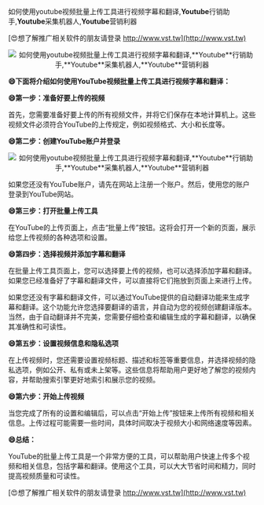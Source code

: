 如何使用youtube视频批量上传工具进行视频字幕和翻译,**Youtube**行销助手,**Youtube**采集机器人,**Youtube**营销利器

[😍想了解推广相关软件的朋友请登录 http://www.vst.tw](http://www.vst.tw)

 <center><img src="https://vst.tw/MP4/tuiguang/png/3.png" alt="如何使用youtube视频批量上传工具进行视频字幕和翻译,**Youtube**行销助手,**Youtube**采集机器人,**Youtube**营销利器"></center>

**😄下面将介绍如何使用YouTube视频批量上传工具进行视频字幕和翻译：**

**😄第一步：准备好要上传的视频**

首先，您需要准备好要上传的所有视频文件，并将它们保存在本地计算机上。这些视频文件必须符合YouTube的上传规定，例如视频格式、大小和长度等。

**😄第二步：创建YouTube账户并登录**

 <center><img src="https://vst.tw/MP4/tuiguang/png/0.png" alt="如何使用youtube视频批量上传工具进行视频字幕和翻译,**Youtube**行销助手,**Youtube**采集机器人,**Youtube**营销利器"></center>

如果您还没有YouTube账户，请先在网站上注册一个账户。然后，使用您的账户登录到YouTube网站。

**😄第三步：打开批量上传工具**

在YouTube的上传页面上，点击“批量上传”按钮。这将会打开一个新的页面，展示给您上传视频的各种选项和设置。

**😄第四步：选择视频并添加字幕和翻译**

在批量上传工具页面上，您可以选择要上传的视频，也可以选择添加字幕和翻译。如果您已经准备好了字幕和翻译文件，可以直接将它们拖放到页面上来进行上传。

如果您还没有字幕和翻译文件，可以通过YouTube提供的自动翻译功能来生成字幕和翻译。这个功能允许您选择要翻译的语言，并自动为您的视频创建翻译版本。当然，由于自动翻译并不完美，您需要仔细检查和编辑生成的字幕和翻译，以确保其准确性和可读性。

**😄第五步：设置视频信息和隐私选项**

在上传视频时，您还需要设置视频标题、描述和标签等重要信息，并选择视频的隐私选项，例如公开、私有或未上架等。这些信息将帮助用户更好地了解您的视频内容，并帮助搜索引擎更好地索引和展示您的视频。

**😄第六步：开始上传视频**

当您完成了所有的设置和编辑后，可以点击“开始上传”按钮来上传所有视频和相关信息。上传过程可能需要一些时间，具体时间取决于视频大小和网络速度等因素。

**😄总结：**

YouTube的批量上传工具是一个非常方便的工具，可以帮助用户快速上传多个视频和相关信息，包括字幕和翻译。使用这个工具，可以大大节省时间和精力，同时提高视频质量和可读性。

[😍想了解推广相关软件的朋友请登录 http://www.vst.tw](http://www.vst.tw)



